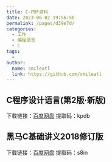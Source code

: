 ```yaml
---
title: C-PDF资料
date: 2023-06-02 19:56:56
permalink: /pages/d39e7d/
categories:
  - 工作
  - 编程语言
  - C
tags:
  - 
author: 
  name: smileatl
  link: https://github.com/smileatl
---
```


## C程序设计语言(第2版·新版)
<!-- 在线阅读：<a href="/pdf/The_C_Programming_Language.pdf" target="_blank" rel="noopener">C程序设计语言(第2版·新版)</a> -->

下载链接：[百度网盘](https://pan.baidu.com/s/1h8OaJbpaKGI4kh0RHWM4rA?pwd=kpdb)
提取码：kpdb




## 黑马C基础讲义2018修订版
<!-- 在线阅读：<a href="/pdf/heima-C-basic-2018.pdf" target="_blank" rel="noopener">黑马C基础讲义2018修订版</a> -->

下载链接：[百度网盘](https://pan.baidu.com/s/1M_3NrgNSpbl1w-hdhiCSYQ?pwd=s8in)
提取码：s8in

